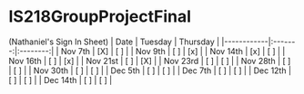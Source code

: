# IS218GroupProjectFinal
(Nathaniel's Sign In Sheet)
| Date       | Tuesday | Thursday |
|------------|:-------:|:--------:|
| Nov 7th    | [X]     | [ ]      |
| Nov 9th    | [ ]     | [x]      |
| Nov 14th   | [x]     | [ ]      |
| Nov 16th   | [ ]     | [x]      |
| Nov 21st   | [ ]     | [X]      |
| Nov 23rd   | [ ]     | [ ]      |
| Nov 28th   | [ ]     | [ ]      |
| Nov 30th   | [ ]     | [ ]      |
| Dec 5th    | [ ]     | [ ]      |
| Dec 7th    | [ ]     | [ ]      |
| Dec 12th   | [ ]     | [ ]      |
| Dec 14th   | [ ]     | [ ]      |
